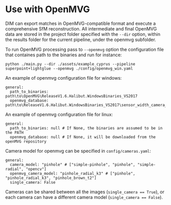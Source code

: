 # Use with OpenMVG

DIM can export matches in OpenMVG-compatible format and execute a comprehensive SfM reconstruction. All intermediate and final OpenMVG data are stored in the project folder specified with the `--dir` option, within the results folder for the current pipeline, under the openmvg subfolder.

To run OpenMVG processing pass to `--openmvg` option the configuration file that containes path to the binaries and run for instance:

```
python ./main.py --dir ./assets/example_cyprus --pipeline superpoint+lightglue --openmvg ./config/openmvg_win.yaml
```

An example of openmvg configuration file for windows:
```
general:
  path_to_binaries: path\to\OpenMVG\ReleaseV1.6.Halibut.WindowsBinaries_VS2017
  openmvg_database: path\to\ReleaseV1.6.Halibut.WindowsBinaries_VS2017\sensor_width_camera_database.txt
```

An example of openmvg configuration file for linux:
```
general:
  path_to_binaries: null # If None, the binaries are assumed to be in the PATH
  openmvg_database: null # If None, it will be downloaded from the openMVG repository
```

Camera model for openmvg can be specified in `config/cameras.yaml`:
```
general:
  camera_model: "pinhole" # ["simple-pinhole", "pinhole", "simple-radial", "opencv"]
  openmvg_camera_model: "pinhole_radial_k3" # ["pinhole", "pinhole_radial_k3", "pinhole_brown_t2"]
  single_camera: False
```
Cameras can be shared between all the images (`single_camera == True`), or each camera can have a different camera model (`single_camera == False`).